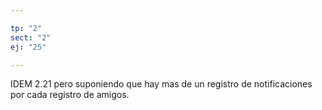 ```yaml
---

tp: "2"
sect: "2"
ej: "25"

---
```


IDEM 2.21 pero suponiendo que hay mas de un registro de notificaciones por cada registro de amigos.